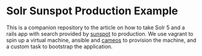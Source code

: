 # Solr Sunspot Production Example

This is a companion repository to the article on how to take Solr 5 and a rails app with search provided by [sunspot](https://github.com/sunspot/sunspot) to production. We use vagrant to spin up a virtual machine, ansible and [cameos](http://github.com/idxp/cameos) to provision the machine, and a custom task to bootstrap the application.
